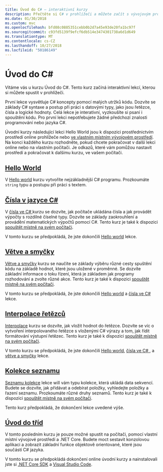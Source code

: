 ```yaml
---
title: Úvod do C# – interaktivní kurzy
description: Přečtěte si C# v prohlížeči a můžete začít s vývojovým prostředím
ms.date: 01/30/2018
ms.custom: mvc
ms.openlocfilehash: bfd08c0885351cebb0b2d7a45e93de20fa1bc97f
ms.sourcegitcommit: c93fd5139f9efcf6db514e3474301738a6d1d649
ms.translationtype: MT
ms.contentlocale: cs-CZ
ms.lasthandoff: 10/27/2018
ms.locfileid: "50186149"
---
```

# <a name="introduction-to-c"></a>Úvod do C# #

Vítáme vás u kurzu Úvod do C#. Tento kurz začíná interaktivní lekcí, kterou si můžete spustit v prohlížeči.

První lekce vysvětluje C# koncepty pomocí malých utržků kódu. Dozvíte se základy C# syntaxe a postup při práci s datovými typy, jako jsou řetězce, čísla a logické hodnoty. Celá lekce je interativní, vyzkoušíte si psaní i spouštění kódu. Pro první lekci nepotřebujete žádné předchozí znalosti programování nebo jazyka C#.

Úvodní kurzy následující lekci Hello World jsou k dispozici prostřednictvím prostředí online prohlížeče nebo [ve vlastním místním vývojovém prostředí](local-environment.md). Na konci každého kurzu rozhodněte, pokud chcete pokračovat v další lekci online nebo na vlastním počítači. Je odkazů, které vám pomůžou nastavit prostředí a pokračovat k dalšímu kurzu, ve vašem počítači.

## <a name="hello-worldhello-worldyml"></a>[Hello World](hello-world.yml)

V [Hello world](hello-world.yml) kurzu vytvoříte nejzákladnější C# programu. Prozkoumáte `string` typu a postupu při práci s textem.

## <a name="numbers-in-cnumbers-in-csharpyml"></a>[Čísla v jazyce C#](numbers-in-csharp.yml)

V [čísla ve C# ](numbers-in-csharp.yml) kurzu se dozvíte, jak počítače ukládána čísla a jak provádět výpočty s rozdílné číselné typy. Dozvíte se základy zaokrouhlení a provádění matematických výpočtů pomocí C#. Tento kurz je také k dispozici [spouštět místně na svém počítači](numbers-in-csharp-local.md).

V tomto kurzu se předpokládá, že jste dokončili [Hello world](hello-world.yml) lekce.

## <a name="branches-and-loopsbranches-and-loopsyml"></a>[Větve a smyčky](branches-and-loops.yml)

[Větve a smyčky](branches-and-loops.yml) kurzu se naučíte se základy výběru různé cesty spuštění kódu na základě hodnot, které jsou uložené v proměnné. Se dozvíte základní informace o toku řízení, která je základem jak programy rozhodování a zvolte různé akce. Tento kurz je také k dispozici [spouštět místně na svém počítači](branches-and-loops-local.md).

V tomto kurzu se předpokládá, že jste dokončili [Hello world](hello-world.yml) a [čísla ve C# ](numbers-in-csharp.yml) lekce.

## <a name="string-interpolationinterpolated-stringsyml"></a>[Interpolace řetězců](interpolated-strings.yml)

[Interpolace](interpolated-strings.yml) kurzu se dozvíte, jak vložit hodnot do řetězce. Dozvíte se víc o vytvoření interpolovaného řetězce s vloženými C# výrazy a tom, jak řídit formátování výstupní řetězec. Tento kurz je také k dispozici [spouštět místně na svém počítači](interpolated-strings-local.md).

V tomto kurzu se předpokládá, že jste dokončili [Hello world](hello-world.yml), [čísla ve C# ](numbers-in-csharp.yml), a [větve a smyčky](branches-and-loops.yml) lekce.

## <a name="list-collectionlist-collectionyml"></a>[Kolekce seznamu](list-collection.yml)

[Seznamu kolekce](list-collection.yml) lekce will vám typu kolekce, která ukládá data sekvencí. Budete se dozvíte, jak přidávat a odebírat položky, vyhledejte položky a řazení seznamu. Prozkoumáte různé druhy seznamů. Tento kurz je také k dispozici [spouštět místně na svém počítači](arrays-and-collections.md).

Tento kurz předpokládá, že dokončení lekce uvedené výše.

## <a name="introduction-to-classesintroduction-to-classesmd"></a>[Úvod do tříd](introduction-to-classes.md)

V tomto posledním kurzu je pouze možné spustit na počítači, pomocí vlastní místní vývojové prostředí a .NET Core.
Budete moct sestavit konzolovou aplikaci a zobrazit základní funkce objektově orientované, které jsou součástí C# jazyka.

V tomto kurzu se předpokládá dokončení online úvodní kurzy a nainstalovali jste si [.NET Core SDK](https://www.microsoft.com/net/download) a [Visual Studio Code](https://code.visualstudio.com/).
